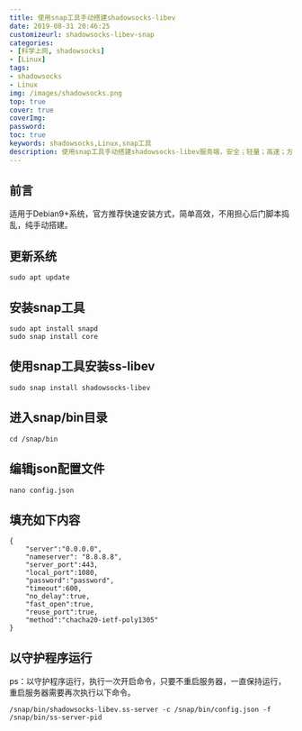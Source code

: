 ```yaml
---
title: 使用snap工具手动搭建shadowsocks-libev
date: 2019-08-31 20:46:25
customizeurl: shadowsocks-libev-snap
categories:
- [科学上网, shadowsocks]
- [Linux]
tags:
- shadowsocks
- Linux
img: /images/shadowsocks.png
top: true
cover: true
coverImg: 
password: 
toc: true
keywords: shadowsocks,Linux,snap工具
description: 使用snap工具手动搭建shadowsocks-libev服务端，安全；轻量；高速；方案成熟，全平台客户端支持。
---
```

## 前言

适用于Debian9+系统，官方推荐快速安装方式，简单高效，不用担心后门脚本捣乱，纯手动搭建。

## 更新系统

```
sudo apt update
```

## 安装snap工具

```
sudo apt install snapd
sudo snap install core
```

## 使用snap工具安装ss-libev

```
sudo snap install shadowsocks-libev
```

## 进入snap/bin目录

```
cd /snap/bin
```

## 编辑json配置文件

```
nano config.json
```

## 填充如下内容

```
{
    "server":"0.0.0.0",
    "nameserver": "8.8.8.8",
    "server_port":443,
    "local_port":1080,
    "password":"password",
    "timeout":600,
    "no_delay":true,
    "fast_open":true,
    "reuse_port":true,
    "method":"chacha20-ietf-poly1305"
}
```

## 以守护程序运行

ps：以守护程序运行，执行一次开启命令，只要不重启服务器，一直保持运行，重启服务器需要再次执行以下命令。

```
/snap/bin/shadowsocks-libev.ss-server -c /snap/bin/config.json -f /snap/bin/ss-server-pid
```